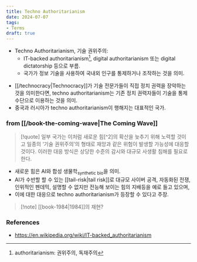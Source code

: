 ```yaml
---
title: Techno Authoritarianism
date: 2024-07-07
tags:
- Terms
draft: true
---
```



- Techno Authoritarianism, 기술 권위주의:
    - IT-backed authoritarianism[^1], digital authoritarianism 또는 digital dictatorship 등으로 부름.
    - 국가가 정보 기술을 사용하여 국내외 인구를 통제하거나 조작하는 것을 의미.

[^1]: authoritarianism: 권위주의, 독재주의

- [[/technocracy|Technocracy]]가 기술 전문가들이 직접 정치 권력을 장악하는 것을 의미한다면, techno authoritarianism는 기존 정치 권력자들이 기술을 통제 수단으로 이용하는 것을 의미.
- 중국과 러시아가 techno authoritarianism이 행해지는 대표적인 국가.


### from [[/book-the-coming-wave|The Coming Wave]]
> [!quote] 일부 국가는 이처럼 새로운 힘[^2]의 확산을 늦추기 위해 노력할 것이고 일종의 ‘기술 권위주의’의 형태로 재앙과 같은 위험이 발생할 가능성에 대응할 것이다. 이러한 대응 방식은 상당한 수준의 감시와 대규모 사생활 침해를 필요로 한다.
- 새로운 힘은 AI와 합성 생물학<sub>synthetic bio</sub>을 의미.
- AI가 수반할 할 수 있는 [[tail-risk|tail risk]]로 대규모 사이버 공격, 자동화된 전쟁, 인위적인 펜데믹, 설명할 수 없지만 전능해 보이는 힘의 지배등을 예로 들고 있으며,
- 이에 대한 대응으로 techno authoritarianism가 등장할 수 있다고 주장.

> [!note] [[book-1984|1984]]의 재현?



### References
- https://en.wikipedia.org/wiki/IT-backed_authoritarianism
